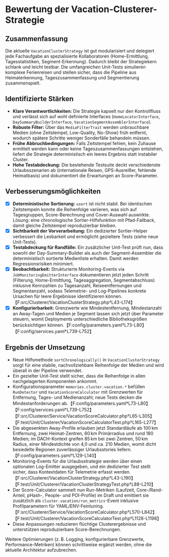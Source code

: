 # Bewertung der Vacation-Clusterer-Strategie

## Zusammenfassung
Die aktuelle `VacationClusterStrategy` ist gut modularisiert und delegiert jede Fachaufgabe an spezialisierte Kollaboratoren (Home-Ermittlung, Tagesstatistiken, Segment-Erkennung). Dadurch bleibt der Strategiekern schlank und leicht testbar. Die umfangreichen Unit-Tests simulieren komplexe Ferienreisen und stellen sicher, dass die Pipeline aus Heimaterkennung, Tageszusammenfassung und Segmentierung zusammenspielt.

## Identifizierte Stärken
- **Klare Verantwortlichkeiten:** Die Strategie kapselt nur den Kontrollfluss und verlässt sich auf wohl definierte Interfaces (`HomeLocatorInterface`, `DaySummaryBuilderInterface`, `VacationSegmentAssemblerInterface`).
- **Robuste Filter:** Über das `MediaFilterTrait` werden unbrauchbare Medien (ohne Zeitstempel, Low-Quality, No-Show) früh entfernt, wodurch spätere Schritte weniger Sonderfälle behandeln müssen.
- **Frühe Abbruchbedingungen:** Falls Zeitstempel fehlen, kein Zuhause ermittelt werden kann oder keine Tageszusammenfassungen entstehen, liefert die Strategie deterministisch ein leeres Ergebnis statt instabiler Cluster.
- **Hohe Testabdeckung:** Die bestehende Testsuite deckt verschiedenste Urlaubsszenarien ab (internationale Reisen, GPS-Ausreißer, fehlende Heimatbasis) und dokumentiert die Erwartungen an Score-Parameter.

## Verbesserungsmöglichkeiten
- [x] **Deterministische Sortierung:** `usort` ist nicht stabil. Bei identischen Zeitstempeln konnte die Reihenfolge variieren, was sich auf Tagesgruppen, Score-Berechnung und Cover-Auswahl auswirkte. Lösung: eine chronologische Sortier-Hilfsfunktion mit Pfad-Fallback, damit gleiche Zeitstempel reproduzierbar bleiben.
- [x] **Sichtbarkeit der Vorverarbeitung:** Ein dedizierter Sortier-Helper verbessert die Lesbarkeit und ermöglicht gezieltere Tests (siehe neue Unit-Tests).
- [x] **Testabdeckung für Randfälle:** Ein zusätzlicher Unit-Test prüft nun, dass sowohl der Day-Summary-Builder als auch der Segment-Assembler die deterministisch sortierte Medienliste erhalten. Damit werden Regressionsrisiken minimiert.
- [x] **Beobachtbarkeit:** Strukturierte Monitoring-Events via `JobMonitoringEmitterInterface` dokumentieren jetzt jeden Schritt (Filterung, Home-Ermittlung, Tagesaggregation, Segmentabschluss) inklusive Kennzahlen zu Tagesanzahl, Reiseentfernungen und Segmentanzahl, sodass Telemetrie- und Log-Pipelines konkrete Ursachen für leere Ergebnisse identifizieren können.【F:src/Clusterer/VacationClusterStrategy.php†L43-L174】
- [x] **Konfigurierbarkeit:** Grenzwerte wie Mindestentfernung, Mindestanzahl an Away-Tagen und Medien je Segment lassen sich jetzt über Parameter steuern, womit Deployments unterschiedliche Bibliotheksgrößen berücksichtigen können.【F:config/parameters.yaml†L73-L80】【F:config/services.yaml†L739-L752】

## Ergebnis der Umsetzung
- Neue Hilfsmethode `sortChronologically()` in `VacationClusterStrategy` sorgt für eine stabile, nachvollziehbare Reihenfolge der Medien und wird überall in der Pipeline verwendet.
- Ein gezielter Unit-Test stellt sicher, dass die Reihenfolge in allen nachgelagerten Komponenten ankommt.
- Konfigurationsparameter `memories.cluster.vacation.*` befüllen `RunDetector` und `VacationScoreCalculator` mit Grenzwerten für Entfernung, Tages- und Medienanzahl; neue Tests decken die Mindestanforderungen ab.【F:config/parameters.yaml†L73-L80】【F:config/services.yaml†L739-L752】【F:src/Clusterer/Service/VacationScoreCalculator.php†L65-L305】【F:test/Unit/Clusterer/VacationScoreCalculatorTest.php†L165-L277】
- Die abgesenkten Away-Profile erlauben jetzt Standardläufe ab 100 km Entfernung, zwei Heimat-Zentren, 60 km Primärradius und rund 180 Medien; im DACH-Kontext greifen 85 km bei zwei Zentren, 50 km Radius, einer Mindestdichte von 4,0 und ca. 210 Medien, womit dicht besiedelte Regionen zuverlässiger Urlaubsstories liefern.【F:config/parameters.yaml†L129-L140】
- Monitoring-Events für die Urlaubsstrategie werden über einen optionalen Log-Emitter ausgegeben, und ein dedizierter Test stellt sicher, dass Kontextdaten für Telemetrie erfasst werden.【F:src/Clusterer/VacationClusterStrategy.php†L43-L190】【F:test/Unit/Clusterer/VacationClusterStrategyTest.php†L88-L210】
- Der Score-Calculator sammelt nun Run-Metriken (Laufzeit, Core-/Rand-Anteil, pHash-, People- und POI-Profile) im Draft und emittiert sie zusätzlich als `cluster.vacation/run_metrics`-Event inklusive Profilparametern für YAML/ENV-Feintuning.【F:src/Clusterer/Service/VacationScoreCalculator.php†L570-L842】【F:test/Unit/Clusterer/VacationScoreCalculatorTest.php†L1128-L1198】
- Diese Anpassungen reduzieren flüchtige Clusterergebnisse und unterstützen reproduzierbare Score-Berechnungen.

Weitere Optimierungen (z. B. Logging, konfigurierbare Grenzwerte, Performance-Metriken) können schrittweise ergänzt werden, ohne die aktuelle Architektur aufzubrechen.
